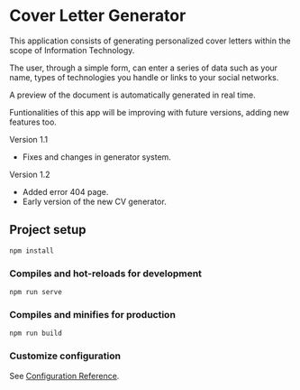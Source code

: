 # Cover Letter Generator

This application consists of generating personalized cover letters within the scope of Information Technology. 

The user, through a simple form, can enter a series of data such as your name, types of technologies you handle or links to your social networks.

A preview of the document is automatically generated in real time.
                
Funtionalities of this app will be improving with future versions, adding new features too.

Version 1.1

* Fixes and changes in generator system.

Version 1.2

* Added error 404 page.
* Early version of the new CV generator.

## Project setup
```
npm install
```

### Compiles and hot-reloads for development
```
npm run serve
```

### Compiles and minifies for production
```
npm run build
```

### Customize configuration
See [Configuration Reference](https://cli.vuejs.org/config/).
